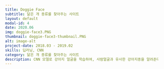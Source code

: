 ```yaml
---
title: Doggie Face
subtitle: 닮은 개 종류를 찾아주는 사이트
layout: default
modal-id: 4
date: 2020.06
img: doggie-face3.PNG
thumbnail: doggie-face3-thumbnail.PNG
alt: image-alt
project-date: 2018.03 - 2019.02
skills: 딥러닝, CNN
category: 닮은 개 종류를 찾아주는 사이트
description: CNN 모델로 강아지 얼굴을 학습하여, 사람얼굴과 유사한 강아지종을 알려준다. 
---
```

